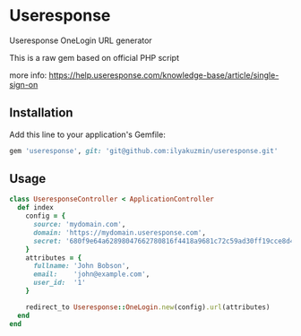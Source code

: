 # Useresponse

Useresponse OneLogin URL generator

This is a raw gem based on official PHP script

more info: https://help.useresponse.com/knowledge-base/article/single-sign-on

## Installation

Add this line to your application's Gemfile:

```ruby
gem 'useresponse', git: 'git@github.com:ilyakuzmin/useresponse.git'
```

## Usage

```ruby
class UseresponseController < ApplicationController
  def index
    config = {
      source: 'mydomain.com',
      domain: 'https://mydomain.useresponse.com',
      secret: '680f9e64a62898047662780816f4418a9681c72c59ad30ff19cce8d4bf112ecb'
    }
    attributes = {
      fullname: 'John Bobson',
      email:    'john@example.com',
      user_id:  '1'
    }

    redirect_to Useresponse::OneLogin.new(config).url(attributes)
  end
end
```
